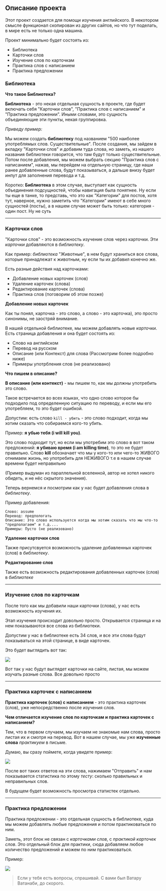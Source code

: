 ## Описание проекта

Этот проект создается для помощи изучения английского. В некотором смысле функционал скопирован из других сайтов, но что тут поделать, в мире есть не только одна машина.

Проект минимально будет состоять из:
- Библиотека
- Карточки слов
- Изучение слов по карточкам
- Практика слов с написанием
- Практика предложении

### Библиотека

**Что такое Библиотека?**

**Библиотека** - это некая отдельная сущность в проекте, где будет включать себя "Карточки слов", "Практика слов с написанием"
и "Практика предложении". Иными словами, это сущность объединяющие эти пункты, некая группировка.

_Приведу пример:_

Мы можем создать **библиотеку** под названием "500 наиболее употреблямых слов. Существительные". После создания, мы зайдем в вкладку "Карточки слов"
и добавим туда слова, но заметь, из нашего названия библиотеки говорится, что там будут только существительные. Потом после добавления,
мы можем выбрать секцию "Практика слов с написанием", нажав, мы перейдем на отдельную страницу, где наши ранее добавленные слова, будут показываться,
а дальше внизу будет инпут для заполнения перевода и т.д.

Коротко: **Библиотека** в этом случае, выступает как сущность объединения подсущностей, чтобы навигация была понятнее.
Ну если ты еще в танке, то представь, что это как "Категории" для постов, хотя тут, наверное, нужно заметить что "Категории" имеют в себе
много сущностей (посты), а в нашем случае может быть только: категория - один пост. Ну не суть

---

### Карточки слов

"Карточки слов" - это возможность изучение слов через карточки. Эти _карточки_ добавляются в _библиотеку_.

Как пример: _библиотека_ "Животные", в нем будут храниться все слова, которые принадлежат к животным, ну если ты их добавил конечно же.

Есть разные действия над карточками:
- Добавление новых карточек (слов)
- Удаление карточек (слова)
- Редактирование карточек (слова)
- Практика слов (поговорим об этом позже)

**Добавление новых карточек**

Как ты понял, карточка - это слово, а слово - это карточка), это просто синонимы, не заостряй внимание.

В нашей отдельной библиотеке, мы можем добавлять новые _карточки_. Есть страница добавления и она будет состоять из:
- Слово на английском
- Перевод на русском
- Описание (или Контекст) для слова (Рассмотрим более подробно ниже)
- Примеры употрбления слов (не реализовано)


**Что пишем в описание?**

**В описание (или контекст)** - мы пишем то, как мы должны употребить это слово.

Такое встречается во всех языках, что одно слово которое бы подходило под определенную ситуацию по переводу, и если мы его употребляем, то это будет ошибкой.

Допустим: есть слово `kill - убить` - это слово подходит, когда мы хотим сказать что собираемся кого-то убить.

Пример: **я убью тебя (i will kill you)**.

Это слово подходит тут, но если мы употребим это слово в вот таком предложений: **я убиваю время (i am killing time)**, то это не будет правильно.
Слово **kill** обозначает что мы у кого-то или чего-то ЖИВОГО отнимаем жизнь, но употребить для НЕЖИВОГО т.е в нашем случае времени будет неправильно

(Пример выдуман из параллельной вселенной, автор не хотел никого обидеть, и не нёс скрытого значения).

Теперь вернемся и посмотрим как у нас будет добавления слова в _библиотеку_.

Пример добавления:
```
Слово: assume
Перевод: предпологать
Описание: Это слово используется когда мы хотим сказать что мы что-то "предполагаем" и т.д....
Примеры: Пусто (не реализовано)

```

**Удаление карточки слов**

Также присутсвуется возможность удаление добавленных карточек (слов) в _библиотеку_.

**Редактирование слов**

Также есть возможность редактирования добавленных карточек (слов) в _библиотеке_

---
### Изучение слов по карточкам

После того как мы добавили наши карточки (слова), у нас есть возможность изучения их.

Этап изучения происходит довольно просто. Открывается страница и на нем показываются все слова из библиотеки.

Допустим у нас в библиотеке есть 34 слов, и все эти слова будут показываться на этой странице, в виде карточек.

Это будет выглядить вот так:

<img src="./media/Card.png">

Вот так у нас будут выглядет карточки на сайте, листая, мы можем изучать разные слова. Все довольно просто

---

### Практика карточек с написанием

**Практика карточек (слов) с написанием** - это практика карточек (слов), уже непосредственно после изучения слов.

**Чем отличается изучение слов по карточкам и практика карточек с написанием?**

Тем, что в первом случаем, мы изучаем не знакомые нам слова, просто листая их и смотря на перевод.
Вот в нашем случае, мы уже **изученные слова** _практикуем_ в письме.

Думаю, вы сразу поймете, когда увидете пример:

<img src="./media/Practice%20Card.png">

После вот таких ответов на эти слова, нажимаем "Отправить" и нам показывается статистика по этому _тесту_:
сколько правильных и неправильных слов.

В будущем будет возможность просмотра статистек отдельно.

---

### Практика предложении

Практика предложении - это отдельная сущность в библиотеке, куда мы можем добавлять любые предложения и потом практиковаться по ним.

Заметь, этот блок не связан с _карточками слов_, с _практикой карточек слов_.
Это отдельный блок для практики, сюда добавляем любое количество предложений и можем по ним практиковаться.

Пример:

<img src="./media/Practice%20sentences.png">




> Если у тебя есть вопросы, спрашивай. C вами был Ватару Ватанаби, до скорого.
